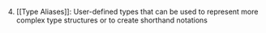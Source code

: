4. [[Type Aliases]]: User-defined types that can be used to represent more complex type structures or to create shorthand notations